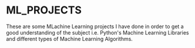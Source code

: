 # ML_PROJECTS
These are some MLachine Learning projects I have done in order to get a good understanding of the subject i.e. Python's Machine Learning Libraries and different types of Machine Learning Algorithms.
